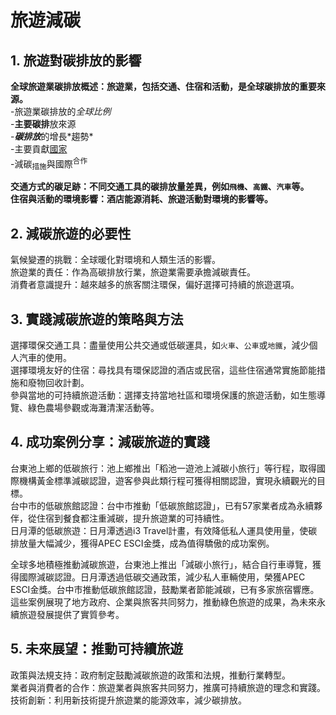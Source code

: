 # 旅遊減碳
## 1. 旅遊對碳排放的影響
**全球旅遊業碳排放概述：旅遊業，包括交通、住宿和活動，是全球碳排放的重要來源。**\
-旅遊業碳排放的*全球比例*\
-**主要碳排**放來源\
-***碳排放***的增長\*趨勢\*\
-主要貢獻<ins>國家</ins>\
-減碳<sub>措施</sub>與國際<sup>合作</sup>

**交通方式的碳足跡：不同交通工具的碳排放量差異，例如`飛機`、`高鐵`、`汽車`等。**\
**住宿與活動的環境影響：酒店能源消耗、旅遊活動對環境的影響等。**
## 2. 減碳旅遊的必要性
氣候變遷的挑戰：全球暖化對環境和人類生活的影響。  
旅遊業的責任：作為高碳排放行業，旅遊業需要承擔減碳責任。  
消費者意識提升：越來越多的旅客關注環保，偏好選擇可持續的旅遊選項。  
## 3. 實踐減碳旅遊的策略與方法
選擇環保交通工具：盡量使用公共交通或低碳運具，如`火車`、`公車`或`地鐵`，減少個人汽車的使用。  
選擇環境友好的住宿：尋找具有環保認證的酒店或民宿，這些住宿通常實施節能措施和廢物回收計劃。  
參與當地的可持續旅遊活動：選擇支持當地社區和環境保護的旅遊活動，如生態導覽、綠色農場參觀或海灘清潔活動等。  
## 4. 成功案例分享：減碳旅遊的實踐
台東池上鄉的低碳旅行：池上鄉推出「稻池一遊池上減碳小旅行」等行程，取得國際機構黃金標準減碳認證，遊客參與此類行程可獲得相關認證，實現永續觀光的目標。  
台中市的低碳旅館認證：台中市推動「低碳旅館認證」，已有57家業者成為永續夥伴，從住宿到餐食都注重減碳，提升旅遊業的可持續性。  
日月潭的低碳旅遊：日月潭透過i3 Travel計畫，有效降低私人運具使用量，使碳排放量大幅減少，獲得APEC ESCI金獎，成為值得驕傲的成功案例。  

全球多地積極推動減碳旅遊，台東池上推出「減碳小旅行」，結合自行車導覽，獲得國際減碳認證。日月潭透過低碳交通政策，減少私人車輛使用，榮獲APEC ESCI金獎。台中市推動低碳旅館認證，鼓勵業者節能減碳，已有多家旅宿響應。這些案例展現了地方政府、企業與旅客共同努力，推動綠色旅遊的成果，為未來永續旅遊發展提供了實質參考。

## 5. 未來展望：推動可持續旅遊
政策與法規支持：政府制定鼓勵減碳旅遊的政策和法規，推動行業轉型。  
業者與消費者的合作：旅遊業者與旅客共同努力，推廣可持續旅遊的理念和實踐。  
技術創新：利用新技術提升旅遊業的能源效率，減少碳排放。  
